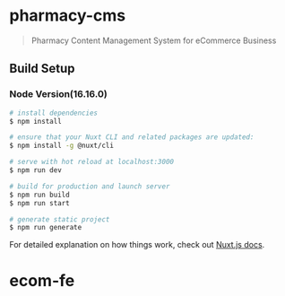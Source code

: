 # pharmacy-cms

> Pharmacy Content Management System for eCommerce Business

## Build Setup

### Node Version(16.16.0)


``` bash
# install dependencies
$ npm install

# ensure that your Nuxt CLI and related packages are updated:
$ npm install -g @nuxt/cli

# serve with hot reload at localhost:3000
$ npm run dev

# build for production and launch server
$ npm run build
$ npm run start

# generate static project
$ npm run generate
```

For detailed explanation on how things work, check out [Nuxt.js docs](https://nuxtjs.org).
# ecom-fe
